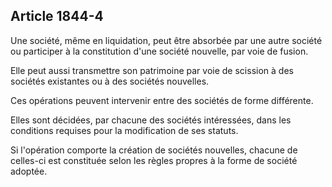 Article 1844-4
----
Une société, même en liquidation, peut être absorbée par une autre société ou
participer à la constitution d'une société nouvelle, par voie de fusion.

Elle peut aussi transmettre son patrimoine par voie de scission à des sociétés
existantes ou à des sociétés nouvelles.

Ces opérations peuvent intervenir entre des sociétés de forme différente.

Elles sont décidées, par chacune des sociétés intéressées, dans les conditions
requises pour la modification de ses statuts.

Si l'opération comporte la création de sociétés nouvelles, chacune de celles-ci
est constituée selon les règles propres à la forme de société adoptée.
